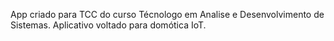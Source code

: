 App criado para TCC do curso Técnologo em Analise e Desenvolvimento de Sistemas.
Aplicativo voltado para domótica IoT.
